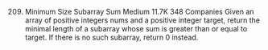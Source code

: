 209. Minimum Size Subarray Sum
     Medium
     11.7K
     348
     Companies
     Given an array of positive integers nums and a positive integer target, return the minimal length of a
     subarray
     whose sum is greater than or equal to target. If there is no such subarray, return 0 instead.